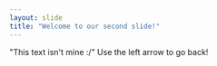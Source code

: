 ```yaml
---
layout: slide
title: "Welcome to our second slide!"
---
```

"This text isn't mine :/"
Use the left arrow to go back!
